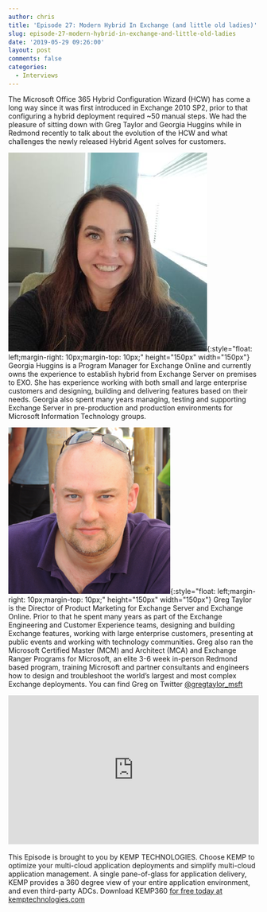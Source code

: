 ```yaml
---
author: chris
title: 'Episode 27: Modern Hybrid In Exchange (and little old ladies)'
slug: episode-27-modern-hybrid-in-exchange-and-little-old-ladies
date: '2019-05-29 09:26:00'
layout: post
comments: false
categories:
  - Interviews
---
```


The Microsoft Office 365 Hybrid Configuration Wizard (HCW) has come a long way since it was first introduced in Exchange 2010 SP2, prior to that configuring a hybrid deployment required ~50 manual steps. We had the pleasure of sitting down with Greg Taylor and Georgia Huggins while in Redmond recently to talk about the evolution of the HCW and what challenges the newly released Hybrid Agent solves for customers.

![Georgia](/images/uploads/2019/05/georgia.jpg){:style="float: left;margin-right: 10px;margin-top: 10px;" height="150px" width="150px"} Georgia Huggins is a Program Manager for Exchange Online and currently owns the experience to establish hybrid from Exchange Server on premises to EXO. She has experience working with both small and large enterprise customers and designing, building and delivering features based on their needs. Georgia also spent many years managing, testing and supporting Exchange Server in pre-production and production environments for Microsoft Information Technology groups.

![Greg](/images/uploads/2019/05/greg.png){:style="float: left;margin-right: 10px;margin-top: 10px;" height="150px" width="150px"} Greg Taylor is the Director of Product Marketing for Exchange Server and Exchange Online. Prior to that he spent many years as part of the Exchange Engineering and Customer Experience teams, designing and building Exchange features, working with large enterprise customers, presenting at public events and working with technology communities. Greg also ran the Microsoft Certified Master (MCM) and Architect (MCA) and Exchange Ranger Programs for Microsoft, an elite 3-6 week in-person Redmond based program, training Microsoft and partner consultants and engineers how to design and troubleshoot the world’s largest and most complex Exchange deployments. You can find Greg on Twitter [@gregtaylor_msft](https://twitter.com/gregtaylor_msft)

<p><iframe width="100%" height="300" scrolling="no" frameborder="no" allow="autoplay" src="https://w.soundcloud.com/player/?url=https%3A//api.soundcloud.com/tracks/628470735&color=%23ff5500&auto_play=false&hide_related=false&show_comments=true&show_user=true&show_reposts=false&show_teaser=true&visual=true"></iframe></p>

This Episode is brought to you by KEMP TECHNOLOGIES. Choose KEMP to optimize your multi-cloud application deployments and simplify multi-cloud application management. A single pane-of-glass for application delivery, KEMP provides a 360 degree view of your entire application environment, and even third-party ADCs. Download KEMP360 [for free today at kemptechnologies.com](https://kempte.ch/2MYXjew)
